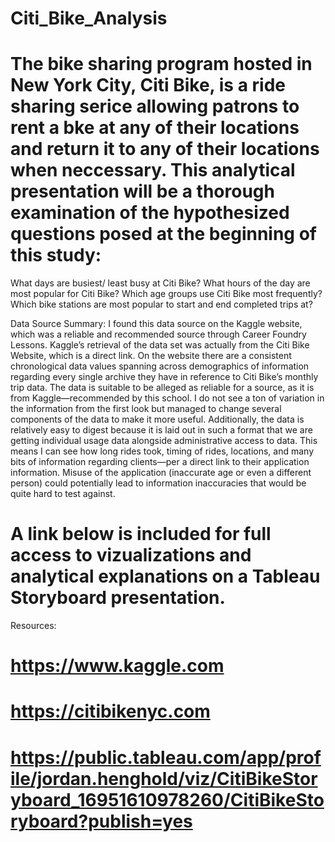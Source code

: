 # Citi_Bike_Analysis

#     The bike sharing program hosted in New York City, Citi Bike, is a ride sharing serice allowing patrons to rent a bke at any of their locations and return it to any of their locations when neccessary. This analytical presentation will be a thorough examination of the hypothesized questions posed at the beginning of this study:

What days are busiest/ least busy at Citi Bike?
What hours of the day are most popular for Citi Bike?
Which age groups use Citi Bike most frequently?
Which bike stations are most popular to start and end completed trips at?

Data Source Summary:
     I found this data source on the Kaggle website, which was a reliable and recommended source through Career Foundry Lessons. Kaggle’s retrieval of the data set was actually from the Citi Bike Website, which is a direct link. On the website there are a consistent chronological data values spanning across demographics of information regarding every single archive they have in reference to Citi Bike’s monthly trip data. The data is suitable to be alleged as reliable for a source, as it is from Kaggle—recommended by this school. I do not see a ton of variation in the information from the first look but managed to change several components of the data to make it more useful. Additionally, the data is relatively easy to digest because it is laid out in such a format that we are getting individual usage data alongside administrative access to data. This means I can see how long rides took, timing of rides, locations, and many bits of information regarding clients—per a direct link to their application information. Misuse of the application (inaccurate age or even a different person) could potentially lead to information inaccuracies that would be quite hard to test against.

# A link below is included for full access to vizualizations and analytical explanations on a Tableau Storyboard presentation.

Resources:

# https://www.kaggle.com
# https://citibikenyc.com
# https://public.tableau.com/app/profile/jordan.henghold/viz/CitiBikeStoryboard_16951610978260/CitiBikeStoryboard?publish=yes
